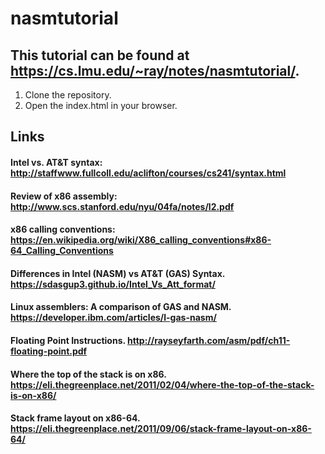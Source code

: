 # nasmtutorial
## This tutorial can be found at https://cs.lmu.edu/~ray/notes/nasmtutorial/.

1. Clone the repository.
2. Open the index.html in your browser.

## Links
#### Intel vs. AT&T syntax: http://staffwww.fullcoll.edu/aclifton/courses/cs241/syntax.html
#### Review of x86 assembly: http://www.scs.stanford.edu/nyu/04fa/notes/l2.pdf
#### x86 calling conventions: https://en.wikipedia.org/wiki/X86_calling_conventions#x86-64_Calling_Conventions
#### Differences in Intel (NASM) vs AT&T (GAS) Syntax. https://sdasgup3.github.io/Intel_Vs_Att_format/
#### Linux assemblers: A comparison of GAS and NASM. https://developer.ibm.com/articles/l-gas-nasm/
#### Floating Point Instructions. http://rayseyfarth.com/asm/pdf/ch11-floating-point.pdf
#### Where the top of the stack is on x86. https://eli.thegreenplace.net/2011/02/04/where-the-top-of-the-stack-is-on-x86/
#### Stack frame layout on x86-64. https://eli.thegreenplace.net/2011/09/06/stack-frame-layout-on-x86-64/
